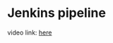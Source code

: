 # Jenkins pipeline

video link: [here](https://drive.google.com/file/d/1uTqwc1sOvUxpQqlUjELCwnKsk2ei7P4U/view?usp=share_link)
